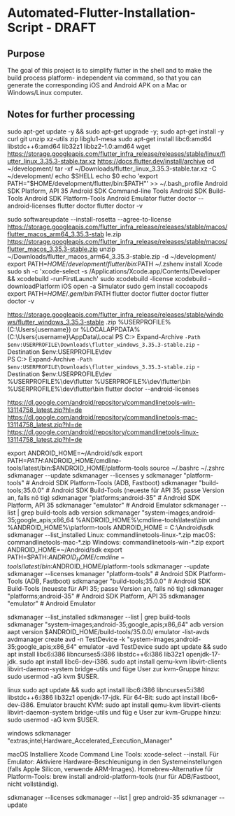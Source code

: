 # Automated-Flutter-Installation-Script - DRAFT

## Purpose
The goal of this
project is to simplify
flutter in the shell
and to make the
build process platform- independent
via command, so that
you can generate the
corresponding iOS and Android
APK on a Mac
or Windows/Linux computer.

## Notes for further processing
sudo apt-get update -y && sudo apt-get upgrade -y;
sudo apt-get install -y curl git unzip xz-utils zip libglu1-mesa
sudo apt-get install libc6:amd64 libstdc++6:amd64 lib32z1 libbz2-1.0:amd64
wget https://storage.googleapis.com/flutter_infra_release/releases/stable/linux/flutter_linux_3.35.3-stable.tar.xz
https://docs.flutter.dev/install/archive
cd ~/development/
tar -xf ~/Downloads/flutter_linux_3.35.3-stable.tar.xz -C ~/development/
echo $SHELL
echo $0
echo 'export PATH="$HOME/development/flutter/bin:$PATH"' >> ~/.bash_profile
Android SDK Platform, API 35
Android SDK Command-line Tools
Android SDK Build-Tools
Android SDK Platform-Tools
Android Emulator
flutter doctor --android-licenses
flutter doctor
flutter doctor -v

sudo softwareupdate --install-rosetta --agree-to-license
https://storage.googleapis.com/flutter_infra_release/releases/stable/macos/flutter_macos_arm64_3.35.3-stab
le.zip
https://storage.googleapis.com/flutter_infra_release/releases/stable/macos/flutter_macos_3.35.3-stable.zip
unzip ~/Downloads/flutter_macos_arm64_3.35.3-stable.zip -d ~/development/
export PATH=$HOME/development/flutter/bin:$PATH
~/.zshenv
install Xcode
sudo sh -c 'xcode-select -s /Applications/Xcode.app/Contents/Developer && xcodebuild -runFirstLaunch'
sudo xcodebuild -license
xcodebuild -downloadPlatform iOS
open -a Simulator
sudo gem install cocoapods
export PATH=$HOME/.gem/bin:$PATH
flutter doctor
flutter doctor
flutter doctor -v

https://storage.googleapis.com/flutter_infra_release/releases/stable/windows/flutter_windows_3.35.3-stable
.zip
%USERPROFILE% (C:\Users\{username}) or %LOCALAPPDATA% (C:\Users\{username}\AppData\Local
PS C:\> Expand-Archive `
-Path $env:USERPROFILE\Downloads\flutter_windows_3.35.3-stable.zip `
-Destination $env:USERPROFILE\dev\
PS C:\> Expand-Archive `
-Path $env:USERPROFILE\Downloads\flutter_windows_3.35.3-stable.zip `
-Destination $env:USERPROFILE\dev\
%USERPROFILE%\dev\flutter
%USERPROFILE%\dev\flutter\bin
%USERPROFILE%\dev\flutter\bin
flutter doctor --android-licenses

https://dl.google.com/android/repository/commandlinetools-win-13114758_latest.zip?hl=de
https://dl.google.com/android/repository/commandlinetools-mac-13114758_latest.zip?hl=de
https://dl.google.com/android/repository/commandlinetools-linux-13114758_latest.zip?hl=de

export ANDROID_HOME=~/Android/sdk
export PATH=$PATH:$ANDROID_HOME/cmdline-tools/latest/bin:$ANDROID_HOME/platform-tools
source ~/.bashrc
~/.zshrc
sdkmanager --update
sdkmanager --licenses
y
sdkmanager "platform-tools"  # Android SDK Platform-Tools (ADB, Fastboot)
sdkmanager "build-tools;35.0.0"  # Android SDK Build-Tools (neueste für API 35; passe Version an, falls nö
tig)
sdkmanager "platforms;android-35"  # Android SDK Platform, API 35
sdkmanager "emulator"  # Android Emulator
sdkmanager --list | grep build-tools
adb version
sdkmanager "system-images;android-35;google_apis;x86_64
%ANDROID_HOME%\cmdline-tools\latest\bin und %ANDROID_HOME%\platform-tools
ANDROID_HOME = C:\Android\sdk
sdkmanager --list_installed
Linux: commandlinetools-linux-*.zip
macOS: commandlinetools-mac-*.zip
Windows: commandlinetools-win-*.zip
export ANDROID_HOME=~/Android/sdk
export PATH=$PATH:$ANDROID_HOME/cmdline-tools/latest/bin:$ANDROID_HOME/platform-tools
sdkmanager --update
sdkmanager --licenses
kmanager "platform-tools"  # Android SDK Platform-Tools (ADB, Fastboot)
sdkmanager "build-tools;35.0.0"  # Android SDK Build-Tools (neueste für API 35; passe Version an, falls nö
tig)
sdkmanager "platforms;android-35"  # Android SDK Platform, API 35
sdkmanager "emulator"  # Android Emulator

sdkmanager --list_installed
sdkmanager --list | grep build-tools
sdkmanager "system-images;android-35;google_apis;x86_64"
adb version
aapt version
$ANDROID_HOME/build-tools/35.0.0/
emulator -list-avds
avdmanager create avd -n TestDevice -k "system-images;android-35;google_apis;x86_64"
emulator -avd TestDevice
sudo apt update && sudo apt install libc6:i386 libncurses5:i386 libstdc++6:i386 lib32z1 openjdk-17-jdk.
sudo apt install libc6-dev-i386.
sudo apt install qemu-kvm libvirt-clients libvirt-daemon-system bridge-utils und füge User zur kvm-Gruppe 
hinzu: sudo usermod -aG kvm $USER.

linux
sudo apt update && sudo apt install libc6:i386 libncurses5:i386 libstdc++6:i386 lib32z1 openjdk-17-jdk.
Für 64-Bit: sudo apt install libc6-dev-i386.
Emulator braucht KVM: sudo apt install qemu-kvm libvirt-clients libvirt-daemon-system bridge-utils und füg
e User zur kvm-Gruppe hinzu: sudo usermod -aG kvm $USER.

windows
sdkmanager "extras;intel;Hardware_Accelerated_Execution_Manager"

macOS
Installiere Xcode Command Line Tools: xcode-select --install.
Für Emulator: Aktiviere Hardware-Beschleunigung in den Systemeinstellungen (falls Apple Silicon, verwende 
ARM-Images).
Homebrew-Alternative für Platform-Tools: brew install android-platform-tools (nur für ADB/Fastboot, nicht 
vollständig).

sdkmanager --licenses
sdkmanager --list | grep android-35
sdkmanager --update

